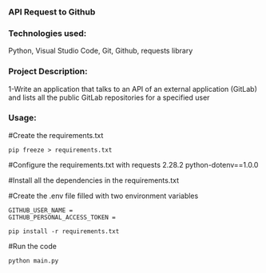 ### API Request to Github

### Technologies used:

Python, Visual Studio Code, Git, Github, requests library

### Project Description:

1-Write an application that talks to an API of an external application (GitLab) and lists all the public GitLab repositories for a specified user

### Usage:

#Create the requirements.txt

```
pip freeze > requirements.txt
```

#Configure the requirements.txt with requests 2.28.2 python-dotenv==1.0.0

#Install all the dependencies in the requirements.txt

#Create the .env file filled with two environment variables

```
GITHUB_USER_NAME =
GITHUB_PERSONAL_ACCESS_TOKEN =
```

```
pip install -r requirements.txt
```

#Run the code

```
python main.py
```
